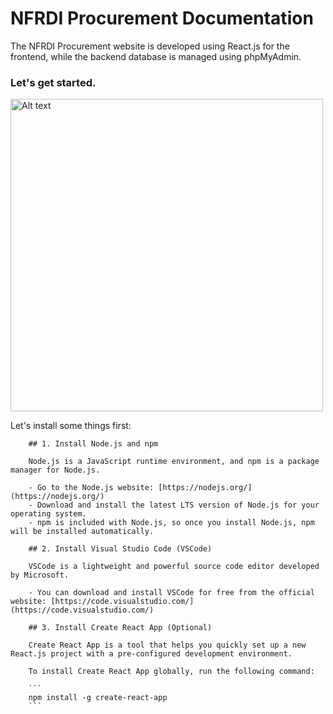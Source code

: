 # NFRDI Procurement Documentation

The NFRDI Procurement website is developed using React.js for the frontend, while the backend database is managed using phpMyAdmin.

### Let's get started.

<img src="[https://example.com/image.png](https://github.com/Nenjii/NFRDI_ProcurementWebsite-Documentation/blob/main/static/img/Snippets/Node.js_logo.svg)" alt="Alt text" width="500" height="500">


Let's install some things first:

        ## 1. Install Node.js and npm

        Node.js is a JavaScript runtime environment, and npm is a package manager for Node.js.

        - Go to the Node.js website: [https://nodejs.org/](https://nodejs.org/)
        - Download and install the latest LTS version of Node.js for your operating system.
        - npm is included with Node.js, so once you install Node.js, npm will be installed automatically.

        ## 2. Install Visual Studio Code (VSCode)

        VSCode is a lightweight and powerful source code editor developed by Microsoft.

        - You can download and install VSCode for free from the official website: [https://code.visualstudio.com/](https://code.visualstudio.com/)

        ## 3. Install Create React App (Optional)

        Create React App is a tool that helps you quickly set up a new React.js project with a pre-configured development environment.

        To install Create React App globally, run the following command:

        ```
        npm install -g create-react-app
        ```




